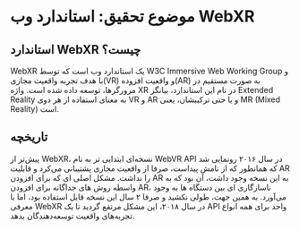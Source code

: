 # موضوع تحقیق: استاندارد وب WebXR

## استاندارد WebXR چیست؟

WebXR یک استاندارد وب است که توسط W3C Immersive Web Working Group و با هدف تجربه واقعیت مجازی(VR) و واقعیت افزوده(AR) به صورت مستقیم در مرورگرها، توسعه داده شده است. واژه XR در نام این استاندارد، بیانگر Extended Reality به معنای استفاده از هر دوی VR و AR و یا حتی ترکیبشان، یعنی MR (Mixed Reality) است.

## تاریخچه

پیش‌تر از WebXR، نسخه‌ای ابتدایی تر به نام WebVR API در سال ۲۰۱۶ رونمایی شد که همانطور که از نامش پیداست، صرفا از واقعیت مجازی پشتیبانی می‌کرد و قابلیت AR را نداشت. مشکل اصلی ای که برای افزودن AR به این نسخه وجود داشت، آن بود که به واسطه روش های جداگانه برای افزودن AR، ناسازگاری ای بین دستگاه ها به وجود می‌آورد. به همین جهت، طولی نکشید و صرفا ۲ سال این نسخه قابل استفاده بود، اما با معرفی WebXR در سال ۲۰۱۸، این مشکل مرتفع گردید تا یک API واحد برای همه انواع تجربه‌های واقعیت توسعه‌دهندگان بدهد.

